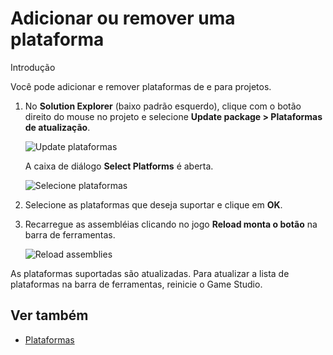 # Adicionar ou remover uma plataforma

<span class="badge text-bg-primary">Introdução</span>

Você pode adicionar e remover plataformas de e para projetos.

1. No **Solution Explorer** (baixo padrão esquerdo), clique com o botão direito do mouse no projeto e selecione **Update package > Plataformas de atualização**.

   ![Update plataformas](media/update-platforms.png)

   A caixa de diálogo **Select Platforms** é aberta.

   ![Selecione plataformas](media/select-platforms.png)

2. Selecione as plataformas que deseja suportar e clique em **OK**.

3. Recarregue as assembléias clicando no jogo **Reload monta o botão** na barra de ferramentas.

   ![Reload assemblies](media/reload-assemblies.png)

As plataformas suportadas são atualizadas. Para atualizar a lista de plataformas na barra de ferramentas, reinicie o Game Studio.

## Ver também

* [Plataformas](index.md)